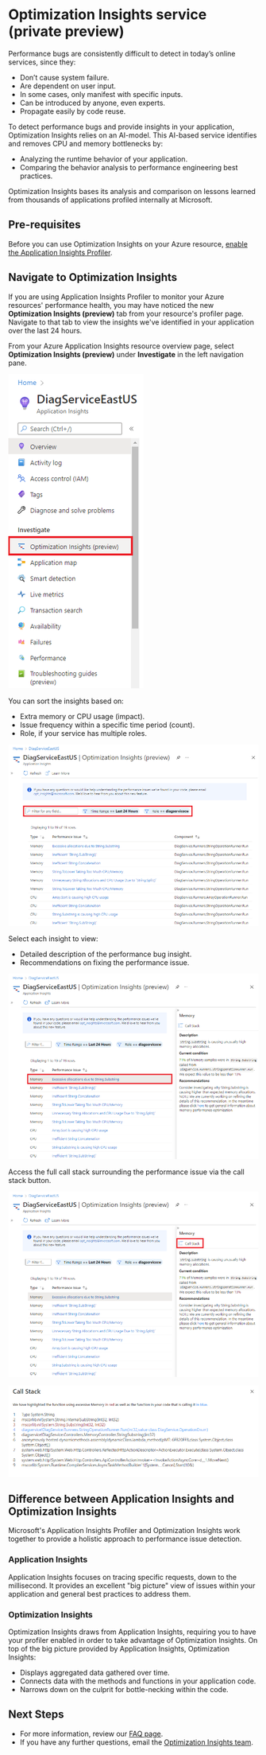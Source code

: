 # Optimization Insights service (private preview)

Performance bugs are consistently difficult to detect in today’s online services, since they:

- Don’t cause system failure. 
- Are dependent on user input.
- In some cases, only manifest with specific inputs.
- Can be introduced by anyone, even experts.
- Propagate easily by code reuse.  

To detect performance bugs and provide insights in your application, Optimization Insights relies on an AI-model. This AI-based service identifies and removes CPU and memory bottlenecks by:

- Analyzing the runtime behavior of your application.
- Comparing the behavior analysis to performance engineering best practices.

Optimization Insights bases its analysis and comparison on lessons learned from thousands of applications profiled internally at Microsoft.

## Pre-requisites

Before you can use Optimization Insights on your Azure resource, [enable the Application Insights Profiler](https://docs.microsoft.com/en-us/azure/azure-monitor/app/profiler-overview).

## Navigate to Optimization Insights

If you are using Application Insights Profiler to monitor your Azure resources' performance health, you may have noticed the new **Optimization Insights (preview)** tab from your resource's profiler page. Navigate to that tab to view the insights we've identified in your application over the last 24 hours.

From your Azure Application Insights resource overview page, select **Optimization Insights (preview)** under **Investigate** in the left navigation pane.

![Screenshot of Optimization Insights located in the left side navigation pane](./extras/overview-images/nav-pane.png)

You can sort the insights based on:

- Extra memory or CPU usage (impact).
- Issue frequency within a specific time period (count).
- Role, if your service has multiple roles.

![Screenshot pointing out where you can filter the Optimization Insights](./extras/overview-images/opt-insights-1.png)

Select each insight to view:

- Detailed description of the performance bug insight.
- Recommendations on fixing the performance issue.

![Screenshot showing the description and recommendations associated with one of the insights](./extras/overview-images/opt-insights-2.png)

Access the full call stack surrounding the performance issue via the call stack button.

![Screenshot showing where you can select "Call Stack"](./extras/overview-images/opt-insights-3.png)

![Screenshot showing the Call Stack results](./extras/overview-images/opt-insights-4.png)

## Difference between Application Insights and Optimization Insights

Microsoft's Application Insights Profiler and Optimization Insights work together to provide a holistic approach to performance issue detection.

### Application Insights

Application Insights focuses on tracing specific requests, down to the millisecond. It provides an excellent "big picture" view of issues within your application and general best practices to address them.

### Optimization Insights

Optimization Insights draws from Application Insights, requiring you to have your profiler enabled in order to take advantage of Optimization Insights. On top of the big picture provided by Application Insights, Optimization Insights:

- Displays aggregated data gathered over time.
- Connects data with the methods and functions in your application code.
- Narrows down on the culprit for bottle-necking within the code.

## Next Steps

- For more information, review our [FAQ page](faq.md).
- If you have any further questions, email the [Optimization Insights team](mailto:opt_insights@microsoft.com).